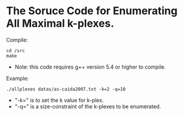 # The Soruce Code for Enumerating All Maximal k-plexes. 

Compile: 
```
cd /src
make 
```
- Note: this code requires g++ version 5.4 or higher to compile.

Example: 
```
./allplexes datas/as-caida2007.txt -k=2 -q=10 
```

- "-k=" is to set the k value for k-plex. 
- "-q=" is a size-constraint of the k-plexes to be enumerated.
